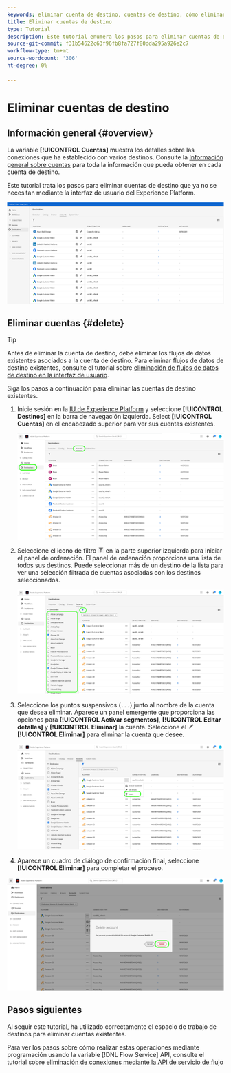 ```yaml
---
keywords: eliminar cuenta de destino, cuentas de destino, cómo eliminar cuentas
title: Eliminar cuentas de destino
type: Tutorial
description: Este tutorial enumera los pasos para eliminar cuentas de destino en la interfaz de usuario de Adobe Experience Platform
source-git-commit: f31b54622c63f96fb8fa727f80dda295a926e2c7
workflow-type: tm+mt
source-wordcount: '306'
ht-degree: 0%

---
```


# Eliminar cuentas de destino

## Información general {#overview}

La variable **[!UICONTROL Cuentas]** muestra los detalles sobre las conexiones que ha establecido con varios destinos. Consulte la [Información general sobre cuentas](../ui/destinations-workspace.md#accounts) para toda la información que pueda obtener en cada cuenta de destino.

Este tutorial trata los pasos para eliminar cuentas de destino que ya no se necesitan mediante la interfaz de usuario del Experience Platform.

![Ficha Cuentas](../assets/ui/update-accounts/destination-accounts.png)

## Eliminar cuentas {#delete}

>[!TIP]
>
>Antes de eliminar la cuenta de destino, debe eliminar los flujos de datos existentes asociados a la cuenta de destino. Para eliminar flujos de datos de destino existentes, consulte el tutorial sobre [eliminación de flujos de datos de destino en la interfaz de usuario](./delete-destinations.md).

Siga los pasos a continuación para eliminar las cuentas de destino existentes.

1. Inicie sesión en la [IU de Experience Platform](https://platform.adobe.com/) y seleccione **[!UICONTROL Destinos]** en la barra de navegación izquierda. Select **[!UICONTROL Cuentas]** en el encabezado superior para ver sus cuentas existentes.

   ![Ficha Cuentas](../assets/ui/delete-accounts/accounts-tab.png)

2. Seleccione el icono de filtro ![Icono de filtro](../assets/ui/update-accounts/filter.png) en la parte superior izquierda para iniciar el panel de ordenación. El panel de ordenación proporciona una lista de todos sus destinos. Puede seleccionar más de un destino de la lista para ver una selección filtrada de cuentas asociadas con los destinos seleccionados.

   ![Filtrar destinos](../assets/ui/delete-accounts/filter-accounts.png)

3. Seleccione los puntos suspensivos (`...`) junto al nombre de la cuenta que desea eliminar. Aparece un panel emergente que proporciona las opciones para **[!UICONTROL Activar segmentos]**, **[!UICONTROL Editar detalles]** y **[!UICONTROL Eliminar]** la cuenta. Seleccione el ![Botón Eliminar](../assets/ui/workspace/pencil-icon.png) **[!UICONTROL Eliminar]** para eliminar la cuenta que desee.

   ![Eliminar cuenta de destino](../assets/ui/delete-accounts/delete-accounts.png)

4. Aparece un cuadro de diálogo de confirmación final, seleccione **[!UICONTROL Eliminar]** para completar el proceso.

![Confirmar eliminación de cuenta](../assets/ui/delete-accounts/confirm-account-deletion.png)

## Pasos siguientes

Al seguir este tutorial, ha utilizado correctamente el espacio de trabajo de destinos para eliminar cuentas existentes.

Para ver los pasos sobre cómo realizar estas operaciones mediante programación usando la variable [!DNL Flow Service] API, consulte el tutorial sobre [eliminación de conexiones mediante la API de servicio de flujo](../api/delete-destination-account.md)
